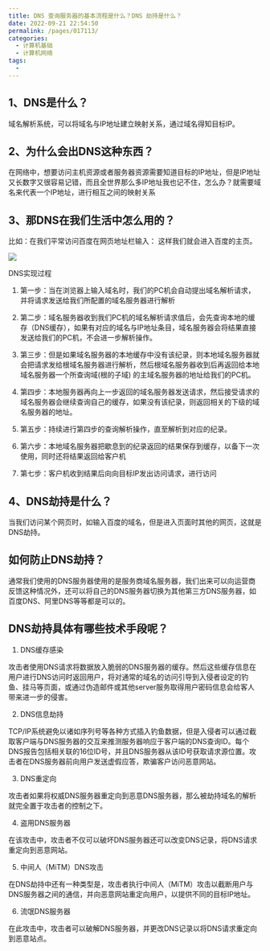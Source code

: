 ```yaml
---
title: DNS 查询服务器的基本流程是什么？DNS 劫持是什么？
date: 2022-09-21 22:54:50
permalink: /pages/017113/
categories:
  - 计算机基础
  - 计算机网络
tags:
  - 
---
```

## 1、DNS是什么？

域名解析系统，可以将域名与IP地址建立映射关系，通过域名得知目标IP。

## 2、为什么会出DNS这种东西？

在网络中，想要访问主机资源或者服务器资源需要知道目标的IP地址，但是IP地址又长数字又很容易记错，而且全世界那么多IP地址我也记不住，怎么办？就需要域名来代表一个IP地址，进行相互之间的映射关系

## 3、那DNS在我们生活中怎么用的？

比如：在我们平常访问百度在网页地址栏输入： 这样我们就会进入百度的主页。

![](https://tva1.sinaimg.cn/large/e6c9d24egy1h6kfpr5dpdj21i80u0ada.jpg)


DNS实现过程
1. 第一步：当在浏览器上输入域名时，我们的PC机会自动提出域名解析请求，并将请求发送给我们所配置的域名服务器进行解析

2. 第二步：域名服务器收到我们PC机的域名解析请求值后，会先查询本地的缓存（DNS缓存），如果有对应的域名与IP地址条目，域名服务器会将结果直接发送给我们的PC机，不会进一步解析操作。

3. 第三步：但是如果域名服务器的本地缓存中没有该纪录，则本地域名服务器就会把请求发给根域名服务器进行解析，然后根域名服务器收到后再返回给本地域名服务器一个所查询域(根的子域) 的主域名服务器的地址给我们的PC机。

4. 第四步：本地服务器再向上一步返回的域名服务器发送请求，然后接受请求的域名服务器会继续查询自己的缓存，如果没有该纪录，则返回相关的下级的域名服务器的地址。

5. 第五步：持续进行第四步的查询解析操作，直至解析到对应的纪录。

6. 第六步：本地域名服务器把歇息到的纪录返回的结果保存到缓存，以备下一次使用，同时还将结果返回给客户机

7. 第七步：客户机收到结果后向向目标IP发出访问请求，进行访问




## 4、DNS劫持是什么？

当我们访问某个网页时，如输入百度的域名，但是进入页面时其他的网页，这就是DNS劫持。

## 如何防止DNS劫持？
通常我们使用的DNS服务器使用的是服务商域名服务器，我们出来可以向运营商反馈这种情况外，还可以将自己的DNS服务器切换为其他第三方DNS服务器，如百度DNS、阿里DNS等等都是可以的。

## DNS劫持具体有哪些技术手段呢？
1. DNS缓存感染

攻击者使用DNS请求将数据放入脆弱的DNS服务器的缓存。然后这些缓存信息在用户进行DNS访问时返回用户，将对通常的域名的访问引导到入侵者设定的钓鱼、挂马等页面，或通过伪造邮件或其他server服务取得用户密码信息会给客人带来进一步的侵害。

2. DNS信息劫持

TCP/IP系统避免以诸如序列号等各种方式插入钓鱼数据，但是入侵者可以通过截取客户端与DNS服务器的交互来推测服务器响应于客户端的DNS查询ID。每个DNS报告包括相关联的16位ID号，并且DNS服务器从该ID号获取请求源位置。攻击者在DNS服务器前向用户发送虚假应答，欺骗客户访问恶意网站。

3. DNS重定向

攻击者如果将权威DNS服务器重定向到恶意DNS服务器，那么被劫持域名的解析就完全置于攻击者的控制之下。

4. 盗用DNS服务器

在该攻击中，攻击者不仅可以破坏DNS服务器还可以改变DNS记录，将DNS请求重定向到恶意网站。

5. 中间人（MiTM）DNS攻击

在DNS劫持中还有一种类型是，攻击者执行中间人（MiTM）攻击以截断用户与DNS服务器之间的通信，并向恶意网站重定向用户，以提供不同的目标IP地址。

6. 流氓DNS服务器

在此攻击中，攻击者可以破解DNS服务器，并更改DNS记录以将DNS请求重定向到恶意站点。